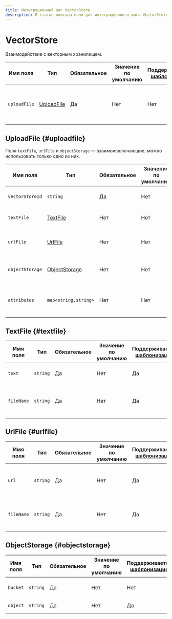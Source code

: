 ```yaml
---
title: Интеграционный шаг VectorStore
description: В статье описаны поля для интеграционного шага VectorStore.
---
```


# VectorStore

Взаимодействие с векторным хранилищем.

Имя поля | Тип | Обязательное | Значение по умолчанию | Поддерживается [шаблонизация](../../templating.md) | Описание
--- | --- | --- | --- | --- | ---
`uploadFile` | [UploadFile](#uploadfile) | Да | Нет | Нет | Описание действия загрузки файла в векторное хранилище.

## UploadFile {#uploadfile}

Поля `textFile`, `urlFile` и `objectStorage` — взаимоисключающие, можно использовать только одно из них.

Имя поля | Тип | Обязательное | Значение по умолчанию | Поддерживается [шаблонизация](../../templating.md) | Описание
--- | --- | --- | --- | --- | ---
`vectorStoreId` | `string` | Да | Нет | Нет | Идентификатор векторного хранилища.
`textFile` | [TextFile](#textfile) | Нет | Нет | Нет | Содержимое файла в виде текста.
`urlFile` | [UrlFile](#urlfile) | Нет | Нет | Нет | Содержимое файла по публичному URL.
`objectStorage` | [ObjectStorage](#objectstorage) | Нет | Нет | Нет | Содержимое файла из [бакета](../../../../../storage/concepts/bucket.md) {{ objstorage-name }}.
`attributes` | `map<string,string>` | Нет | Нет | Да | Дополнительные атрибуты файла (метаданные) в формате ключ-значение.

## TextFile {#textfile}

Имя поля | Тип | Обязательное | Значение по умолчанию | Поддерживается [шаблонизация](../../templating.md) | Описание
--- | --- | --- | --- | --- | ---
`text` | `string` | Да | Нет | Да | Текстовое содержимое файла.
`fileName` | `string` | Да | Нет | Да | Имя файла, под которым он будет сохранен.

## UrlFile {#urlfile}

Имя поля | Тип | Обязательное | Значение по умолчанию | Поддерживается [шаблонизация](../../templating.md) | Описание
--- | --- | --- | --- | --- | ---
`url` | `string` | Да | Нет | Да | Публичный URL, по которому доступен файл.
`fileName` | `string` | Да | Нет | Да | Имя файла, под которым он будет сохранен.

## ObjectStorage {#objectstorage}

Имя поля | Тип | Обязательное | Значение по умолчанию | Поддерживается [шаблонизация](../../templating.md) | Описание
--- | --- | --- | --- | --- | ---
`bucket` | `string` | Да | Нет | Нет | Имя бакета {{ objstorage-name }}, в котором находится файл.
`object` | `string` | Да | Нет | Да | Имя объекта (например, `prefix/subprefix/data.json`).
